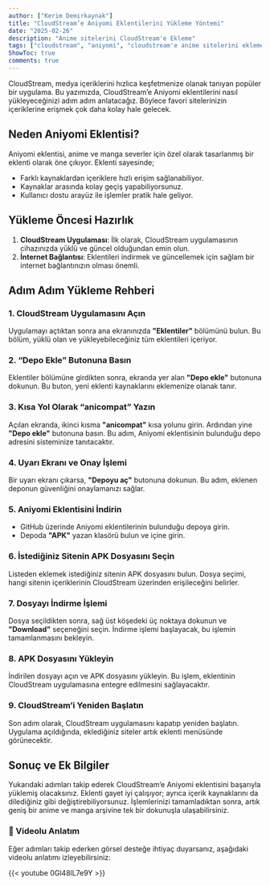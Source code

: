 ```yaml
---
author: ["Kerim Demirkaynak"]
title: "CloudStream’e Aniyomi Eklentilerini Yükleme Yöntemi"
date: "2025-02-26"
description: "Anime sitelerini CloudStream'e Ekleme"
tags: ["cloudstream", "aniyomi", "cloudstream'e anime sitelerini ekleme"]
ShowToc: true
comments: true
---
```


CloudStream, medya içeriklerini hızlıca keşfetmenize olanak tanıyan popüler bir uygulama. Bu yazımızda, CloudStream’e Aniyomi eklentilerini nasıl yükleyeceğinizi adım adım anlatacağız. Böylece favori sitelerinizin içeriklerine erişmek çok daha kolay hale gelecek.

## Neden Aniyomi Eklentisi?

Aniyomi eklentisi, anime ve manga severler için özel olarak tasarlanmış bir eklenti olarak öne çıkıyor. Eklenti sayesinde;

- Farklı kaynaklardan içeriklere hızlı erişim sağlanabiliyor.  
- Kaynaklar arasında kolay geçiş yapabiliyorsunuz.  
- Kullanıcı dostu arayüz ile işlemler pratik hale geliyor.  

## Yükleme Öncesi Hazırlık

1. **CloudStream Uygulaması**: İlk olarak, CloudStream uygulamasının cihazınızda yüklü ve güncel olduğundan emin olun.  
2. **İnternet Bağlantısı**: Eklentileri indirmek ve güncellemek için sağlam bir internet bağlantınızın olması önemli.  

## Adım Adım Yükleme Rehberi

### 1. CloudStream Uygulamasını Açın  
Uygulamayı açtıktan sonra ana ekranınızda **"Eklentiler"** bölümünü bulun. Bu bölüm, yüklü olan ve yükleyebileceğiniz tüm eklentileri içeriyor.  

### 2. “Depo Ekle” Butonuna Basın  
Eklentiler bölümüne girdikten sonra, ekranda yer alan **"Depo ekle"** butonuna dokunun. Bu buton, yeni eklenti kaynaklarını eklemenize olanak tanır.  

### 3. Kısa Yol Olarak “anicompat” Yazın  
Açılan ekranda, ikinci kısma **"anicompat"** kısa yolunu girin. Ardından yine **"Depo ekle"** butonuna basın. Bu adım, Aniyomi eklentisinin bulunduğu depo adresini sisteminize tanıtacaktır.  

### 4. Uyarı Ekranı ve Onay İşlemi  
Bir uyarı ekranı çıkarsa, **"Depoyu aç"** butonuna dokunun. Bu adım, eklenen deponun güvenliğini onaylamanızı sağlar.  

### 5. Aniyomi Eklentisini İndirin  
- GitHub üzerinde Aniyomi eklentilerinin bulunduğu depoya girin.  
- Depoda **"APK"** yazan klasörü bulun ve içine girin.  

### 6. İstediğiniz Sitenin APK Dosyasını Seçin  
Listeden eklemek istediğiniz sitenin APK dosyasını bulun. Dosya seçimi, hangi sitenin içeriklerinin CloudStream üzerinden erişileceğini belirler.  

### 7. Dosyayı İndirme İşlemi  
Dosya seçildikten sonra, sağ üst köşedeki üç noktaya dokunun ve **"Download"** seçeneğini seçin. İndirme işlemi başlayacak, bu işlemin tamamlanmasını bekleyin.  

### 8. APK Dosyasını Yükleyin  
İndirilen dosyayı açın ve APK dosyasını yükleyin. Bu işlem, eklentinin CloudStream uygulamasına entegre edilmesini sağlayacaktır.  

### 9. CloudStream’i Yeniden Başlatın  
Son adım olarak, CloudStream uygulamasını kapatıp yeniden başlatın. Uygulama açıldığında, eklediğiniz siteler artık eklenti menüsünde görünecektir.  

## Sonuç ve Ek Bilgiler  

Yukarıdaki adımları takip ederek CloudStream’e Aniyomi eklentisini başarıyla yüklemiş olacaksınız. Eklenti gayet iyi çalışıyor; ayrıca içerik kaynaklarını da dilediğiniz gibi değiştirebiliyorsunuz. İşlemlerinizi tamamladıktan sonra, artık geniş bir anime ve manga arşivine tek bir dokunuşla ulaşabilirsiniz.  

### 🎥 Videolu Anlatım  
Eğer adımları takip ederken görsel desteğe ihtiyaç duyarsanız, aşağıdaki videolu anlatımı izleyebilirsiniz:  

{{< youtube 0Gl48lL7e9Y >}}
